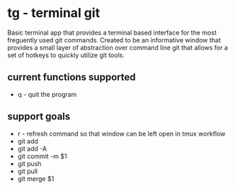 # tg - terminal git
Basic terminal app that provides a terminal based interface for the most freguently used
git commands. Created to be an informative window that provides a small layer of abstraction
over command line git that allows for a set of hotkeys to quickly utilize git tools.

## current functions supported
* q - quit the program

## support goals
* r - refresh command so that window can be left open in tmux workflow
* git add
* git add -A
* git commit -m $1
* git push
* git pull
* git merge $1
